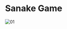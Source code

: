 # Sanake Game
![01](https://github.com/user-attachments/assets/64912a92-0b9e-40d1-9736-e097bec9edc1)

